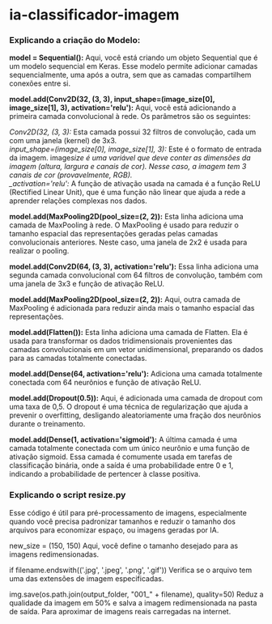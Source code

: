 # ia-classificador-imagem

### Explicando a criação do Modelo:

**model = Sequential():** Aqui, você está criando um objeto Sequential que é um modelo sequencial em Keras. Esse modelo permite adicionar camadas sequencialmente, uma após a outra, sem que as camadas compartilhem conexões entre si.

**model.add(Conv2D(32, (3, 3), input_shape=(image_size[0], image_size[1], 3), activation='relu'):** Aqui, você está adicionando a primeira camada convolucional à rede. Os parâmetros são os seguintes:

_Conv2D(32, (3, 3):_ Esta camada possui 32 filtros de convolução, cada um com uma janela (kernel) de 3x3.<br>
_input_shape=(image_size[0], image_size[1], 3):_ Este é o formato de entrada da imagem. image*size é uma variável que deve conter as dimensões da imagem (altura, largura e canais de cor). Nesse caso, a imagem tem 3 canais de cor (provavelmente, RGB).<br>
\_activation='relu':* A função de ativação usada na camada é a função ReLU (Rectified Linear Unit), que é uma função não linear que ajuda a rede a aprender relações complexas nos dados.

**model.add(MaxPooling2D(pool_size=(2, 2)):** Esta linha adiciona uma camada de MaxPooling à rede. O MaxPooling é usado para reduzir o tamanho espacial das representações geradas pelas camadas convolucionais anteriores. Neste caso, uma janela de 2x2 é usada para realizar o pooling.

**model.add(Conv2D(64, (3, 3), activation='relu'):** Essa linha adiciona uma segunda camada convolucional com 64 filtros de convolução, também com uma janela de 3x3 e função de ativação ReLU.

**model.add(MaxPooling2D(pool_size=(2, 2)):** Aqui, outra camada de MaxPooling é adicionada para reduzir ainda mais o tamanho espacial das representações.

**model.add(Flatten()):** Esta linha adiciona uma camada de Flatten. Ela é usada para transformar os dados tridimensionais provenientes das camadas convolucionais em um vetor unidimensional, preparando os dados para as camadas totalmente conectadas.

**model.add(Dense(64, activation='relu'):** Adiciona uma camada totalmente conectada com 64 neurônios e função de ativação ReLU.

**model.add(Dropout(0.5)):** Aqui, é adicionada uma camada de dropout com uma taxa de 0,5. O dropout é uma técnica de regularização que ajuda a prevenir o overfitting, desligando aleatoriamente uma fração dos neurônios durante o treinamento.

**model.add(Dense(1, activation='sigmoid'):** A última camada é uma camada totalmente conectada com um único neurônio e uma função de ativação sigmoid. Essa camada é comumente usada em tarefas de classificação binária, onde a saída é uma probabilidade entre 0 e 1, indicando a probabilidade de pertencer à classe positiva.

### Explicando o script resize.py

Esse código é útil para pré-processamento de imagens, especialmente quando você precisa padronizar tamanhos e reduzir o tamanho dos arquivos para economizar espaço, ou imagens geradas por IA.

new_size = (150, 150)
Aqui, você define o tamanho desejado para as imagens redimensionadas.

if filename.endswith(('.jpg', '.jpeg', '.png', '.gif'))
Verifica se o arquivo tem uma das extensões de imagem especificadas.

img.save(os.path.join(output_folder, "001_" + filename), quality=50)
Reduz a qualidade da imagem em 50% e salva a imagem redimensionada na pasta de saída. Para aproximar de imagens reais carregadas na internet.

